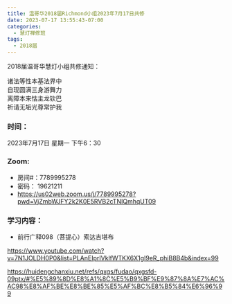 ```yaml
---
title: 温哥华2018届Richmond小组2023年7月17日共修
date: 2023-07-17 13:55:43-07:00
categories:
  - 慧灯禅修班
tags:
  - 2018届
---
```

2018届温哥华慧灯小组共修通知：

诸法等性本基法界中\
自现圆满三身游舞力\
离障本来怙主龙钦巴\
祈请无垢光尊常护我

### 时间：

2023年7月17日 星期一 下午6：30

### Zoom:

* 房间#：7789995278
* 密码： 19621211
* <https://us02web.zoom.us/j/7789995278?pwd=VjZmbWJFY2k2K0E5RVB2cTNIQmhqUT09>

### 学习内容：

* 前行广释098（菩提心）索达吉堪布

<https://www.youtube.com/watch?v=7N1JOLDH0P0&list=PLAnEIprIVklfWTKX6X1gI9eR_phiB8B4b&index=99>

<https://huidengchanxiu.net/refs/qxgs/fudao/qxgsfd-09ptx/#%E5%89%8D%E8%A1%8C%E5%B9%BF%E9%87%8A%E7%AC%AC98%E8%AF%BE%E8%BE%85%E5%AF%BC%E8%B5%84%E6%96%99>